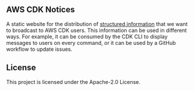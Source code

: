## AWS CDK Notices

A static website for the distribution of [structured information][1] that we want to
broadcast to AWS CDK users. This information can be used in different ways. For
example, it can be consumed by the CDK CLI to display messages to users on every
command, or it can be used by a GitHub workflow to update issues.

## License

This project is licensed under the Apache-2.0 License.

[1]: https://cli.cdk.dev-tools.aws.dev/notices.json
